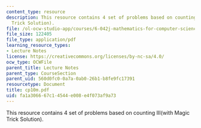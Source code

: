 ```yaml
---
content_type: resource
description: This resource contains 4 set of problems based on counting III(with Magic
  Trick Solution).
file: /ol-ocw-studio-app/courses/6-042j-mathematics-for-computer-science-fall-2005/fa1a306667c14544e008e4f073af9a73_cp10m.pdf
file_size: 122405
file_type: application/pdf
learning_resource_types:
- Lecture Notes
license: https://creativecommons.org/licenses/by-nc-sa/4.0/
ocw_type: OCWFile
parent_title: Lecture Notes
parent_type: CourseSection
parent_uid: 560d0fc0-0a7a-0ab0-26b1-b8fe9fc17391
resourcetype: Document
title: cp10m.pdf
uid: fa1a3066-67c1-4544-e008-e4f073af9a73
---
```

This resource contains 4 set of problems based on counting III(with Magic Trick Solution).